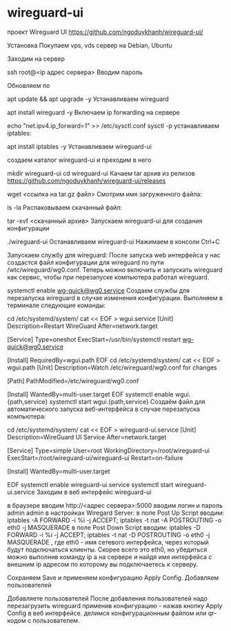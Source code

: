 # wireguard-ui

проект Wireguard UI
https://github.com/ngoduykhanh/wireguard-ui/

Установка
Покупаем vps, vds сервер на Debian, Ubuntu

Заходим на сервер

ssh root@<ip адрес сервера>
Вводим пароль

Обновляем по

apt update && apt upgrade -y
Устанавливаем wireguard

apt install wireguard -y
Включаем ip forwarding на сервере

echo "net.ipv4.ip_forward=1" >> /etc/sysctl.conf
sysctl -p
устанавливаем iptables:

apt install iptables -y
Устанавливаем wireguard-ui

создаем каталог wireguard-ui и преходим в него

mkdir wireguard-ui
cd wireguard-ui
Качаем tar архив из релизов https://github.com/ngoduykhanh/wireguard-ui/releases

wget <ссылка на tar.gz файл>
Смотрим имя загруженного файла:

ls -la
Распаковываем скачанный файл:

tar -xvf <скачанный архив>
Запускаем wireguard-ui для создания конфигурации

./wireguard-ui
Останавливаем wireguard-ui Нажимаем в консоли Ctrl+C

Запускаем службу для wireguard: После запуска web интерфейса у нас создастся файл конфигурации для wireguard по пути /wtc/wireguard/wg0.conf. Теперь можно включить и запускать wireguard как сервис, чтобы при перезапуске компьютера работал wireguard.

systemctl enable wg-quick@wg0.service
Создаем службы для перезапуска wireguard в случае изменения конфигурации. Выполняем в терминале следующие команды:

cd /etc/systemd/system/
cat << EOF > wgui.service
[Unit]
Description=Restart WireGuard
After=network.target

[Service]
Type=oneshot
ExecStart=/usr/bin/systemctl restart wg-quick@wg0.service

[Install]
RequiredBy=wgui.path
EOF
cd /etc/systemd/system/
cat << EOF > wgui.path
[Unit]
Description=Watch /etc/wireguard/wg0.conf for changes

[Path]
PathModified=/etc/wireguard/wg0.conf

[Install]
WantedBy=multi-user.target
EOF
systemctl enable wgui.{path,service}
systemctl start wgui.{path,service}
Создаём файл для автоматического запуска веб-интерфейса в случае перезапуска компьютера:

cd /etc/systemd/system/
cat << EOF > wireguard-ui.service
[Unit]
Description=WireGuard UI Service
After=network.target

[Service]
Type=simple
User=root
WorkingDirectory=/root/wireguard-ui
ExecStart=/root/wireguard-ui/wireguard-ui
Restart=on-failure

[Install]
WantedBy=multi-user.target

EOF
systemctl enable wireguard-ui.service
systemctl start wireguard-ui.service
Заходим в веб интерфейс wireguard-ui

в браузере вводим http://<адрес сервера>:5000
вводим логин и пароль admin admin
в настройках Wiregard Server:
в поле Post Up Script вводим:
iptables -A FORWARD -i %i -j ACCEPT; iptables -t nat -A POSTROUTING -o eth0 -j MASQUERADE
в поле Post Down Script вводим:
iptables -D FORWARD -i %i -j ACCEPT; iptables -t nat -D POSTROUTING -o eth0 -j MASQUERADE
, где eth0 - имя сетевого интерфейса, через который будут подключаться клиенты. Скорее всего это eth0, но убедиться можно выполнив команду ip a на сервере и найдя имя интерфейса с внешним ip адресом по которому вы подключаетесь к серверу.

Сохраняем Save и применяем конфигурацию Apply Config.
Добавляем пользователей

Добавляете пользователей
После добавления пользователей надо перезагрузить wireguard применив конфигурацию - нажав кнопку Apply Config в веб интерфейсе.
делимся конфигурационным файлом или qr-кодом с пользователем.
